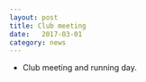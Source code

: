 ```yaml
---
layout: post
title: Club meeting
date:   2017-03-01
category: news
---
```


* Club meeting and running day.

